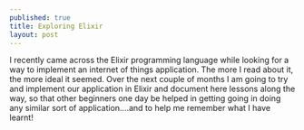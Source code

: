 ```yaml
---
published: true
title: Exploring Elixir
layout: post
---
```

I recently came across the Elixir programming language while looking for a way to implement an internet of things application. The more I read about it, the more ideal it seemed. Over the next couple of months I am going to try and implement our application in Elixir and document here lessons along the way, so that other beginners one day be helped in getting going in doing any similar sort of application….and to help me remember what I have learnt!

